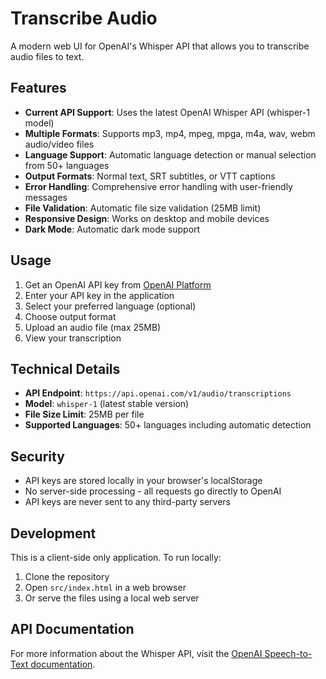 # Transcribe Audio

A modern web UI for OpenAI's Whisper API that allows you to transcribe audio files to text.

## Features

- **Current API Support**: Uses the latest OpenAI Whisper API (whisper-1 model)
- **Multiple Formats**: Supports mp3, mp4, mpeg, mpga, m4a, wav, webm audio/video files
- **Language Support**: Automatic language detection or manual selection from 50+ languages
- **Output Formats**: Normal text, SRT subtitles, or VTT captions
- **Error Handling**: Comprehensive error handling with user-friendly messages
- **File Validation**: Automatic file size validation (25MB limit)
- **Responsive Design**: Works on desktop and mobile devices
- **Dark Mode**: Automatic dark mode support

## Usage

1. Get an OpenAI API key from [OpenAI Platform](https://platform.openai.com/account/api-keys)
2. Enter your API key in the application
3. Select your preferred language (optional)
4. Choose output format
5. Upload an audio file (max 25MB)
6. View your transcription

## Technical Details

- **API Endpoint**: `https://api.openai.com/v1/audio/transcriptions`
- **Model**: `whisper-1` (latest stable version)
- **File Size Limit**: 25MB per file
- **Supported Languages**: 50+ languages including automatic detection

## Security

- API keys are stored locally in your browser's localStorage
- No server-side processing - all requests go directly to OpenAI
- API keys are never sent to any third-party servers

## Development

This is a client-side only application. To run locally:

1. Clone the repository
2. Open `src/index.html` in a web browser
3. Or serve the files using a local web server

## API Documentation

For more information about the Whisper API, visit the [OpenAI Speech-to-Text documentation](https://platform.openai.com/docs/guides/speech-to-text).